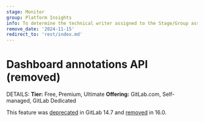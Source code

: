 ```yaml
---
stage: Monitor
group: Platform Insights
info: To determine the technical writer assigned to the Stage/Group associated with this page, see https://handbook.gitlab.com/handbook/product/ux/technical-writing/#assignments
remove_date: '2024-11-15'
redirect_to: 'rest/index.md'
---
```


# Dashboard annotations API (removed)

DETAILS:
**Tier:** Free, Premium, Ultimate
**Offering:** GitLab.com, Self-managed, GitLab Dedicated

This feature was [deprecated](https://gitlab.com/gitlab-org/gitlab/-/issues/346541) in GitLab 14.7
and [removed](https://gitlab.com/gitlab-org/gitlab/-/issues/397138) in 16.0.
